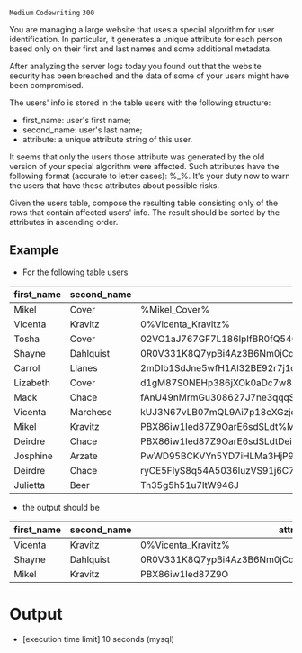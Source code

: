 `Medium`	`Codewriting` 	`300`

You are managing a large website that uses a special algorithm for user identification. In particular, it generates a unique attribute for each person based only on their first and last names and some additional metadata.

After analyzing the server logs today you found out that the website security has been breached and the data of some of your users might have been compromised.

The users' info is stored in the table users with the following structure:

- first_name: user's first name;
- second_name: user's last name;
- attribute: a unique attribute string of this user.

It seems that only the users those attribute was generated by the old version of your special algorithm were affected. Such attributes have the following format (accurate to letter cases): <one or more arbitrary character>%<first name>_<second name>%<zero or more arbitrary characters>. It's your duty now to warn the users that have these attributes about possible risks.

Given the users table, compose the resulting table consisting only of the rows that contain affected users' info. The result should be sorted by the attributes in ascending order.

## Example

- For the following table users

| first_name | second_name | attribute                                                           |
|------------|-------------|---------------------------------------------------------------------| 
| Mikel      | Cover       | %Mikel_Cover%                                                       |
| Vicenta    | Kravitz     | 0%Vicenta_Kravitz%                                                  |
| Tosha      | Cover       | 02VO1aJ767GF7L186lpIfBR0fQ5406Q02YcpG42LDF4Bv26                     |
| Shayne     | Dahlquist   | 0R0V331K8Q7ypBi4Az3B6Nm0jCqUk%Shayne_Dahlquist%46E3O0u7t7           |
| Carrol     | Llanes      | 2mDIb1SdJne5wfH1Al32BE92r7j1d60PJ263b2vyPn3zxQ2P7sVOM26J11UT6W0Np   |
| Lizabeth   | Cover       | d1gM87S0NEHp386jXOk0aDc7w8bx4u8q7D82ff2Z4YT43iLyZ39xYbEDXMk         |
| Mack       | Chace       | fAnU49nMrmGu308627J7ne3qqqSPJDnq6dwW607lahNB5DinTR2Rkp549G7         |
| Vicenta    | Marchese    | kUJ3N67vLB07mQL9Ai7p18cXGzjdT32r8283ZQi                             |
| Mikel      | Kravitz     | PBX86iw1Ied87Z9OarE6sdSLdt%Mikel_Kravitz%W73XOY9YaOgi060r2x12D2EmD7 |
| Deirdre    | Chace       | PBX86iw1Ied87Z9OarE6sdSLdtDeirdrelChaceW73XOY9YaOgi060r2x12D2EmD7   |
| Josphine   | Arzate      | PwWD95BCKVYn5YD7iHLMa3HjP9tH%josphine_arzate%d2hNHNd3RpqfUREN47     |
| Deirdre    | Chace       | ryCE5FIyS8q54A5036luzVS91j6C7P76E9X0O58htzgthuX24LG%DEirdre_Chace%  |
| Julietta   | Beer        | Tn35g5h51u7ltW946J                                                  |

- the output should be

| first_name | second_name | attribute                                                 |
|------------|-------------|-----------------------------------------------------------| 
| Vicenta    | Kravitz     | 0%Vicenta_Kravitz%                                        |
| Shayne     | Dahlquist   | 0R0V331K8Q7ypBi4Az3B6Nm0jCqUk%Shayne_Dahlquist%46E3O0u7t7 |
| Mikel      | Kravitz     | PBX86iw1Ied87Z9O                                          |

# Output
- [execution time limit] 10 seconds (mysql)

